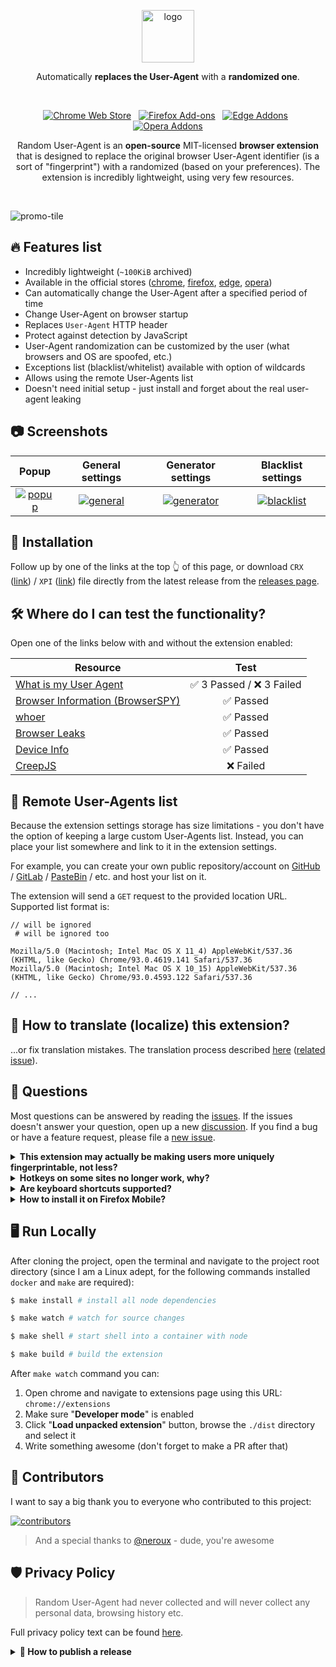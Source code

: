 <p align="center"><img width="84" alt="logo" src="https://hsto.org/webt/zh/yz/3t/zhyz3t3knfyukt8pfnshd_xehrm.png"></p>
<p align="center">Automatically <strong>replaces the User-Agent</strong> with a <strong>randomized one</strong>.</p>
<br/>
<p align="center">
  <a href="https://chrome.google.com/webstore/detail/random-hide-user-agent/einpaelgookohagofgnnkcfjbkkgepnp/"><img alt="Chrome Web Store" src="https://img.shields.io/chrome-web-store/v/einpaelgookohagofgnnkcfjbkkgepnp.svg?style=for-the-badge&cacheSeconds=120&logo=google-chrome&label=google%20chrome&logoColor=white"></a> &nbsp; <a href="https://addons.mozilla.org/firefox/addon/random_user_agent/"><img alt="Firefox Add-ons" src="https://img.shields.io/amo/v/random_user_agent.svg?style=for-the-badge&cacheSeconds=120&logo=firefox-browser&label=firefox&logoColor=white"></a> &nbsp; <a href="https://microsoftedge.microsoft.com/addons/detail/random-useragent/addfjgllfhpnacoahmmcafmaacjloded"><img alt="Edge Addons" src="https://img.shields.io/badge/Edge-555555.svg?&style=for-the-badge&logo=microsoft-edge&logoColor=white"></a> &nbsp; <a href="https://addons.opera.com/en/extensions/details/random-user-agent/"><img alt="Opera Addons" src="https://img.shields.io/badge/Opera-555555.svg?&style=for-the-badge&logo=opera&logoColor=white"></a>
</p>
<p align="center">Random User-Agent is an <strong>open-source</strong> MIT-licensed <strong>browser extension</strong> that is designed to replace the original browser User-Agent identifier (is a sort of "fingerprint") with a randomized (based on your preferences). The extension is incredibly lightweight, using very few resources.</p>
<br/>

![promo-tile](https://user-images.githubusercontent.com/7326800/197565861-a0c25dac-b495-4005-893f-43852e6ac121.png)

## 🔥 Features list

- Incredibly lightweight (`~100KiB` archived)
- Available in the official stores ([chrome][link-chrome-store], [firefox][link-ff-store], [edge][link-edge-store], [opera][link-opera-store])
- Can automatically change the User-Agent after a specified period of time
- Change User-Agent on browser startup
- Replaces `User-Agent` HTTP header
- Protect against detection by JavaScript
- User-Agent randomization can be customized by the user (what browsers and OS are spoofed, etc.)
- Exceptions list (blacklist/whitelist) available with option of wildcards
- Allows using the remote User-Agents list
- Doesn't need initial setup - just install and forget about the real user-agent leaking

## 📷 Screenshots

|         Popup          |     General settings     |     Generator settings     |     Blacklist settings     |
|:----------------------:|:------------------------:|:--------------------------:|:--------------------------:|
| [![popup][scr1]][scr1] | [![general][scr2]][scr2] | [![generator][scr3]][scr3] | [![blacklist][scr4]][scr4] |

[scr1]:https://user-images.githubusercontent.com/7326800/196230135-470112aa-2c54-46bf-97cd-ca884acc8810.png
[scr2]:https://user-images.githubusercontent.com/7326800/197563815-a0ef73b9-592c-43f4-bf7e-74cf7bb083bb.png
[scr3]:https://user-images.githubusercontent.com/7326800/197563826-130bfab9-47bc-4025-a8da-3244d6dd2688.png
[scr4]:https://user-images.githubusercontent.com/7326800/197563829-18edc1f8-5125-47c3-b54a-3b8fdfb503b7.png

## 🧩 Installation

Follow up by one of the links at the top 👆 of this page, or download `CRX` ([link][latest-crx]) / `XPI` ([link][latest-xpi]) file directly from the latest release from the [releases page][releases].

[latest-crx]:https://github.com/tarampampam/random-user-agent/releases/latest/download/random-user-agent.crx
[latest-xpi]:https://github.com/tarampampam/random-user-agent/releases/latest/download/random-user-agent.xpi

## 🛠 Where do I can test the functionality?

Open one of the links below with and without the extension enabled:

| Resource                                            |          Test           |
|-----------------------------------------------------|:-----------------------:|
| [What is my User Agent][test-webbrowsertools]       | ✅ 3 Passed / ❌ 3 Failed |
| [Browser Information (BrowserSPY)][test-browserspy] |        ✅ Passed         |
| [whoer][test-whoer]                                 |        ✅ Passed         |
| [Browser Leaks][test-browserleaks]                  |        ✅ Passed         |
| [Device Info][test-deviceinfo]                      |        ✅ Passed         |
| [CreepJS][test-creepjs]                             |        ❌ Failed         |

[test-webbrowsertools]:https://webbrowsertools.com/useragent/
[test-browserspy]:http://browserspy.dk/browser.php
[test-whoer]:https://whoer.net/
[test-browserleaks]:https://browserleaks.com/javascript
[test-deviceinfo]:https://www.deviceinfo.me/
[test-creepjs]:https://abrahamjuliot.github.io/creepjs/

## 📡 Remote User-Agents list

Because the extension settings storage has size limitations - you don't have the option of keeping a large custom
User-Agents list. Instead, you can place your list somewhere and link to it in the extension settings.

For example, you can create your own public repository/account on [GitHub](https://github.com/) /
[GitLab](https://gitlab.com/) / [PasteBin](https://pastebin.com/) / etc. and host your list on it.

The extension will send a `GET` request to the provided location URL. Supported list format is:

```text
// will be ignored
 # will be ignored too

Mozilla/5.0 (Macintosh; Intel Mac OS X 11_4) AppleWebKit/537.36 (KHTML, like Gecko) Chrome/93.0.4619.141 Safari/537.36
Mozilla/5.0 (Macintosh; Intel Mac OS X 10_15) AppleWebKit/537.36 (KHTML, like Gecko) Chrome/93.0.4593.122 Safari/537.36

// ...
```

## 📜 How to translate (localize) this extension?

...or fix translation mistakes. The translation process described [here](https://github.com/tarampampam/random-user-agent/tree/master/public/_locales) ([related issue](https://github.com/tarampampam/random-user-agent/issues/353)).

## 👀 Questions

Most questions can be answered by reading the [issues][issues]. If the issues doesn't answer your question, open up a
new [discussion][discussions]. If you find a bug or have a feature request, please file a [new issue][new-issue].

<details markdown=1><summary markdown="span"><strong>This extension may actually be making users more uniquely fingerprintable, not less?</strong></summary>

Faking your user agent might make you _more_ fingerprintable, not less. There are ways other than `User-Agent` sniffing
to determine what browser you're using, so malicious sites could learn what browser you're _really_ using through other
means and then combine that with your randomly changing `User-Agent` to pretty effectively track you. For background,
see [this GitHub issue](https://github.com/tarampampam/random-user-agent/issues/47).
</details>

<details markdown=1><summary markdown="span"><strong>Hotkeys on some sites no longer work, why?</strong></summary>

This may occur because your User-Agent simulates MacOS - in this case, some websites make an attempt to handle `⌘ cmd`
key instead of the `ctrl`. For fixing this issue just disable MacOS User-Agent in the extension generator settings.
</details>

<details markdown=1><summary markdown="span"><strong>Are keyboard shortcuts supported?</strong></summary>

Sure - user-agent renewal (`Ctrl+Shift+U` by default). You can
change it in your browser settings: [chrome://extensions/shortcuts](chrome://extensions/shortcuts) (in Google Chrome).
</details>

<details markdown=1><summary markdown="span"><strong>How to install it on Firefox Mobile?</strong></summary>

Following [this guide](https://blog.mozilla.org/addons/2020/09/29/expanded-extension-support-in-firefox-for-android-nightly/)
you need to specify a collection ID to install the addon:

![image](https://user-images.githubusercontent.com/7326800/205586504-46fa353c-919c-4322-8e5e-d5e6047089a6.png) ![image](https://user-images.githubusercontent.com/7326800/205586527-3183f72e-a3da-49f1-915d-438bb04541e2.png)

Enter `14112060` / `rua`. After you tap "OK", the application will close and restart.
</details>

## 🖥️ Run Locally

After cloning the project, open the terminal and navigate to the project root directory (since I am a Linux adept, for
the following commands installed `docker` and `make` are required):

```bash
$ make install # install all node dependencies

$ make watch # watch for source changes

$ make shell # start shell into a container with node

$ make build # build the extension
```

After `make watch` command you can:

1. Open chrome and navigate to extensions page using this URL: `chrome://extensions`
2. Make sure "**Developer mode**" is enabled
3. Click "**Load unpacked extension**" button, browse the `./dist` directory and select it
4. Write something awesome (don't forget to make a PR after that)

## 🦾 Contributors

I want to say a big thank you to everyone who contributed to this project:

[![contributors](https://contrib.rocks/image?repo=tarampampam/random-user-agent)][contributors]

> And a special thanks to [@neroux](https://github.com/neroux) - dude, you're awesome

## 🛡 Privacy Policy

> Random User-Agent had never collected and will never collect any personal data, browsing history etc.

Full privacy policy text can be found [here](PRIVACY_POLICY.md).

<details markdown=1><summary markdown="span"><strong>🚀 How to publish a release</strong></summary>

> This note is for me, so as not to forget anything...

1. Make required changes in this repository, test it locally
2. Update [changelog file](CHANGELOG.md) and "publish" new release using repo [releases page][releases]
3. When the CI process is done - download the file `random-user-agent.zip` to my computer
4. Open "[Chrome Web Store Developer Dashboard][chrome-upload-new]" and click the "Upload new package" button, next,
   next... Publish
5. Download the `main.crx` file from the dashboard, rename it to the `random-user-agent.crx` and upload to
   the [release on GitHub][releases]
6. Open "[Mozilla add-on developer hub][ff-upload-new]", "Select a file...", next, next, download the extension sources
   archive, upload it to hub, next, Publish
7. Download the `random_user_agent_X.X.X-blabla.xpi` file from the dashboard (**after** getting `Approved` status for
   the version), rename it to the `random-user-agent.xpi` and upload to the [release on GitHub][releases]
8. Don't forget to update fkn [edge][edge-upload-new] and [opera][opera-upload-new] stores
9. Open a bottle of beer, I've earned
</details>

[chrome-upload-new]:https://chrome.google.com/webstore/devconsole/ea9e18ff-c849-424a-acba-9b43eaad29c8/einpaelgookohagofgnnkcfjbkkgepnp/edit/package
[ff-upload-new]:https://addons.mozilla.org/en-US/developers/addon/random_user_agent/versions/submit/
[edge-upload-new]:https://partner.microsoft.com/en-us/dashboard/microsoftedge/6e5e9cbf-8846-4830-9fa5-9f77d03aa39f/packages
[opera-upload-new]:https://addons.opera.com/developer/package/266286/?tab=versions
[issues]:https://github.com/tarampampam/random-user-agent/issues
[new-issue]:https://github.com/tarampampam/random-user-agent/issues/new/choose
[discussions]:https://github.com/tarampampam/random-user-agent/discussions
[releases]:https://github.com/tarampampam/random-user-agent/releases
[contributors]:https://github.com/tarampampam/random-user-agent/graphs/contributors
[link-chrome-store]:https://chrome.google.com/webstore/detail/random-hide-user-agent/einpaelgookohagofgnnkcfjbkkgepnp
[link-ff-store]:https://addons.mozilla.org/firefox/addon/random_user_agent/
[link-edge-store]:https://microsoftedge.microsoft.com/addons/detail/random-useragent/addfjgllfhpnacoahmmcafmaacjloded
[link-opera-store]:https://addons.opera.com/en/extensions/details/random-user-agent/
